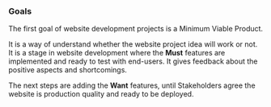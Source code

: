 
### Goals

The first goal of website development projects is a Minimum Viable Product.

It is a way of understand whether the website project idea will work or not. It is a stage in website development where the **Must** features are implemented and ready to test with end-users. It gives feedback about the positive aspects and shortcomings.

The next steps are adding the **Want** features, until Stakeholders agree the website is production quality and ready to be deployed.
